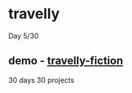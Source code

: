 # travelly
Day 5/30

demo - [travelly-fiction](https://therealgeekfruit.github.io/travelly/)
---
30 days 30 projects
